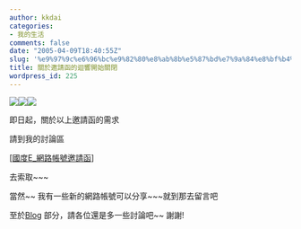```yaml
---
author: kkdai
categories:
- 我的生活
comments: false
date: "2005-04-09T18:40:55Z"
slug: '%e9%97%9c%e6%96%bc%e9%82%80%e8%ab%8b%e5%87%bd%e7%9a%84%e8%bf%b4%e9%9f%bf%e9%96%8b%e5%a7%8b%e9%97%9c%e9%96%89'
title: 關於邀請函的迴響開始關閉
wordpress_id: 225
---
```


![](http://www.evanlin.com/twbb/attachments/logo.gif)![](http://www.evanlin.com/twbb/attachments/orkut.jpg)![](http://www.evanlin.com/twbb/attachments/ma_360-beta_1.gif)

即日起，關於以上邀請函的需求

請到我的討論區

[[國度E_網路帳號邀請函](http://www.evanlin.com/twbb/index.php?board=16)]

去索取~~~

當然~~ 我有一些新的網路帳號可以分享~~~就到那去留言吧

至於[Blog](http://www.evanlin.com/blog/) 部分，請各位還是多一些討論吧~~ 謝謝!
